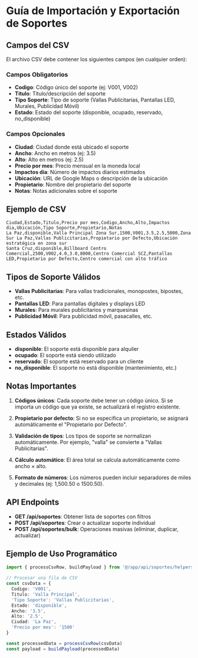 # Guía de Importación y Exportación de Soportes

## Campos del CSV

El archivo CSV debe contener los siguientes campos (en cualquier orden):

### Campos Obligatorios
- **Codigo**: Código único del soporte (ej: V001, V002)
- **Titulo**: Título/descripción del soporte
- **Tipo Soporte**: Tipo de soporte (Vallas Publicitarias, Pantallas LED, Murales, Publicidad Móvil)
- **Estado**: Estado del soporte (disponible, ocupado, reservado, no_disponible)

### Campos Opcionales
- **Ciudad**: Ciudad donde está ubicado el soporte
- **Ancho**: Ancho en metros (ej: 3.5)
- **Alto**: Alto en metros (ej: 2.5)
- **Precio por mes**: Precio mensual en la moneda local
- **Impactos dia**: Número de impactos diarios estimados
- **Ubicación**: URL de Google Maps o descripción de la ubicación
- **Propietario**: Nombre del propietario del soporte
- **Notas**: Notas adicionales sobre el soporte

## Ejemplo de CSV

```csv
Ciudad,Estado,Titulo,Precio por mes,Codigo,Ancho,Alto,Impactos dia,Ubicación,Tipo Soporte,Propietario,Notas
La Paz,disponible,Valla Principal Zona Sur,1500,V001,3.5,2.5,5000,Zona Sur La Paz,Vallas Publicitarias,Propietario por Defecto,Ubicación estratégica en zona sur
Santa Cruz,disponible,Billboard Centro Comercial,2500,V002,4.0,3.0,8000,Centro Comercial SCZ,Pantallas LED,Propietario por Defecto,Centro comercial con alto tráfico
```

## Tipos de Soporte Válidos

- **Vallas Publicitarias**: Para vallas tradicionales, monopostes, bipostes, etc.
- **Pantallas LED**: Para pantallas digitales y displays LED
- **Murales**: Para murales publicitarios y marquesinas
- **Publicidad Móvil**: Para publicidad móvil, pasacalles, etc.

## Estados Válidos

- **disponible**: El soporte está disponible para alquiler
- **ocupado**: El soporte está siendo utilizado
- **reservado**: El soporte está reservado para un cliente
- **no_disponible**: El soporte no está disponible (mantenimiento, etc.)

## Notas Importantes

1. **Códigos únicos**: Cada soporte debe tener un código único. Si se importa un código que ya existe, se actualizará el registro existente.

2. **Propietario por defecto**: Si no se especifica un propietario, se asignará automáticamente el "Propietario por Defecto".

3. **Validación de tipos**: Los tipos de soporte se normalizan automáticamente. Por ejemplo, "valla" se convierte a "Vallas Publicitarias".

4. **Cálculo automático**: El área total se calcula automáticamente como ancho × alto.

5. **Formato de números**: Los números pueden incluir separadores de miles y decimales (ej: 1,500.50 o 1500.50).

## API Endpoints

- **GET /api/soportes**: Obtener lista de soportes con filtros
- **POST /api/soportes**: Crear o actualizar soporte individual
- **POST /api/soportes/bulk**: Operaciones masivas (eliminar, duplicar, actualizar)

## Ejemplo de Uso Programático

```typescript
import { processCsvRow, buildPayload } from '@/app/api/soportes/helpers'

// Procesar una fila de CSV
const csvData = {
  Codigo: 'V001',
  Titulo: 'Valla Principal',
  'Tipo Soporte': 'Vallas Publicitarias',
  Estado: 'disponible',
  Ancho: '3.5',
  Alto: '2.5',
  Ciudad: 'La Paz',
  'Precio por mes': '1500'
}

const processedData = processCsvRow(csvData)
const payload = buildPayload(processedData)
```
